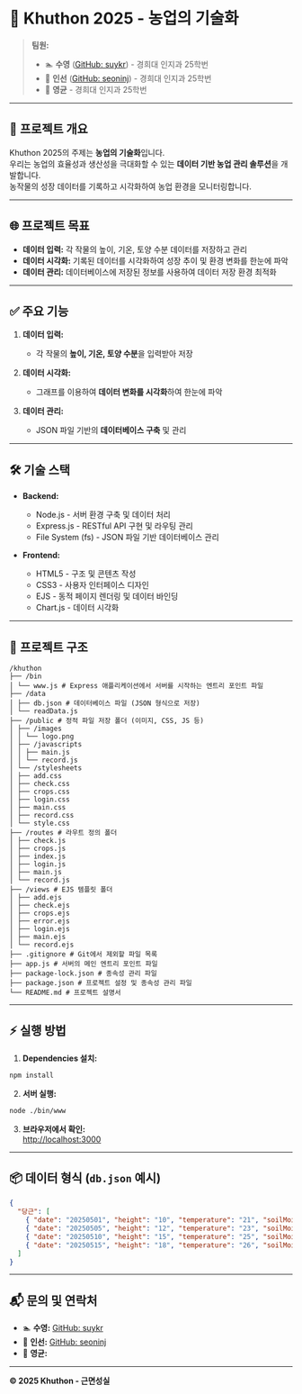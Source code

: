 
# 🌱 Khu**thon 2025** - 농업의 기술화

> **팀원:**  
> - 🏊 **수영** ([GitHub: suykr](https://github.com/suykr)) - 경희대 인지과 25학번  
> - 🎯 **인선** ([GitHub: seoninj](https://github.com/seoninj)) - 경희대 인지과 25학번  
> - 🚀 **영균** - 경희대 인지과 25학번  

---

## 📍 **프로젝트 개요**

Khuthon 2025의 주제는 **농업의 기술화**입니다.  
우리는 농업의 효율성과 생산성을 극대화할 수 있는 **데이터 기반 농업 관리 솔루션**을 개발합니다.  
농작물의 성장 데이터를 기록하고 시각화하여 농업 환경을 모니터링합니다.

---

## 🌐 **프로젝트 목표**

- **데이터 입력:** 각 작물의 높이, 기온, 토양 수분 데이터를 저장하고 관리  
- **데이터 시각화:** 기록된 데이터를 시각화하여 성장 추이 및 환경 변화를 한눈에 파악  
- **데이터 관리:** 데이터베이스에 저장된 정보를 사용하여 데이터 저장 환경 최적화  

---

## ✅ **주요 기능**

1. **데이터 입력:**  
   - 각 작물의 **높이, 기온, 토양 수분**을 입력받아 저장  

2. **데이터 시각화:**  
   - 그래프를 이용하여 **데이터 변화를 시각화**하여 한눈에 파악  

3. **데이터 관리:**  
   - JSON 파일 기반의 **데이터베이스 구축** 및 관리  

---

## 🛠️ **기술 스택**

- **Backend:**  
  - Node.js - 서버 환경 구축 및 데이터 처리  
  - Express.js - RESTful API 구현 및 라우팅 관리  
  - File System (fs) - JSON 파일 기반 데이터베이스 관리  

- **Frontend:**  
  - HTML5 - 구조 및 콘텐츠 작성  
  - CSS3 - 사용자 인터페이스 디자인  
  - EJS - 동적 페이지 렌더링 및 데이터 바인딩  
  - Chart.js - 데이터 시각화  

---

## 🚀 **프로젝트 구조**

```
/khuthon
├── /bin
│ └── www.js # Express 애플리케이션에서 서버를 시작하는 엔트리 포인트 파일
├── /data
│ ├── db.json # 데이터베이스 파일 (JSON 형식으로 저장)
│ └── readData.js
├── /public # 정적 파일 저장 폴더 (이미지, CSS, JS 등)
│ ├── /images
│ │ └── logo.png
│ ├── /javascripts
│ │ ├── main.js
│ │ └── record.js
│ └── /stylesheets
│ ├── add.css
│ ├── check.css
│ ├── crops.css
│ ├── login.css
│ ├── main.css
│ ├── record.css
│ └── style.css
├── /routes # 라우트 정의 폴더
│ ├── check.js
│ ├── crops.js
│ ├── index.js
│ ├── login.js
│ ├── main.js
│ └── record.js
├── /views # EJS 템플릿 폴더
│ ├── add.ejs
│ ├── check.ejs
│ ├── crops.ejs
│ ├── error.ejs
│ ├── login.ejs
│ ├── main.ejs
│ └── record.ejs
├── .gitignore # Git에서 제외할 파일 목록
├── app.js # 서버의 메인 엔트리 포인트 파일
├── package-lock.json # 종속성 관리 파일
├── package.json # 프로젝트 설정 및 종속성 관리 파일
└── README.md # 프로젝트 설명서
```

---

## ⚡️ **실행 방법**

1. **Dependencies 설치:**

```bash
npm install
```

2. **서버 실행:**

```bash
node ./bin/www
```

3. **브라우저에서 확인:**  
[http://localhost:3000](http://localhost:3000)

---

## 📦 **데이터 형식 (`db.json` 예시)**

```json
{
  "당근": [
    { "date": "20250501", "height": "10", "temperature": "21", "soilMoisture": "35" },
    { "date": "20250505", "height": "12", "temperature": "23", "soilMoisture": "40" },
    { "date": "20250510", "height": "15", "temperature": "25", "soilMoisture": "38" },
    { "date": "20250515", "height": "18", "temperature": "26", "soilMoisture": "42" }
  ]
}
```

---

## 📬 **문의 및 연락처**

- 🏊 **수영:** [GitHub: suykr](https://github.com/suykr)  
- 🎯 **인선:** [GitHub: seoninj](https://github.com/seoninj)  
- 🚀 **영균:** 

---

**© 2025 Khuthon - 근면성실**
